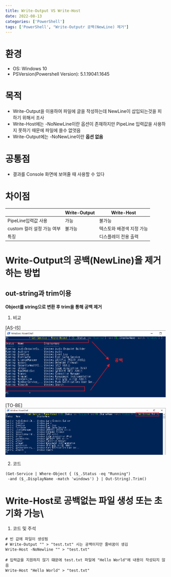 ```yaml
---
title: Write-Output VS Write-Host
date: 2022-08-13
categories: ['PowerShell']
tags: ['PowerShell', "Write-Outputr 공백(NewLine) 제거"]
---
```


# 환경
* OS: Windows 10
* PSVersion(Powershell Version): 5.1.19041.1645

# 목적
* Write-Output을 이용하여 파일에 글을 작성하는데 NewLine이 삽입되는것을 피하기 위해서 조사
* Write-Host에는 -NoNewLine이란 옵션이 존재하지만 PipeLine 입력값을 사용하지 못하기 때문에 파일에 쓸수 없엇음
* Write-Output에는 -NoNewLine이란 **옵션 없음**

# 공통점
* 결과를 Console 화면에 보여줄 때 사용할 수 있다

# 차이점

|    | Write-Output | Write-Host |
|----|--------------|------------|
|PipeLine입력값 사용|가능|불가능|
|custom 컬러 설정 가능 여부|불가능|텍스토와 배경색 지정 가능|
|특징| |디스플레이 전용 출력|

# Write-Output의 공백(NewLine)을 제거하는 방법
## out-string과 trim이용
**Object를 string으로 변환 후 trim을 통해 공백 제거**

1) 비교

[AS-IS]
![ncluding_New_Line](/PowerShell/resource/Including_New_Line.png)

[TO-BE]
![Removing_New_Line](/PowerShell/resource/Removing_New_Line.png)

2) 코드
```
(Get-Service | Where-Object { ($_.Status -eq "Running")
 -and ($_.DisplayName -match 'windows') } | Out-String).Trim()
```

# Write-Host로 공백없는 파일 생성 또는 초기화 가능\
1) 코드 및 주석
```
# 빈 값에 파일이 생성됨
# Write-Output "" > "test.txt" 시는 공백이지만 줄바꿈이 생김
Write-Host -NoNewline "" > "test.txt"

# 입력값을 지원하지 않기 떄문에 test.txt 파일에 "Hello World"에 내용이 작성되지 않음
Write-Host "Hello World" > "test.txt"
```

